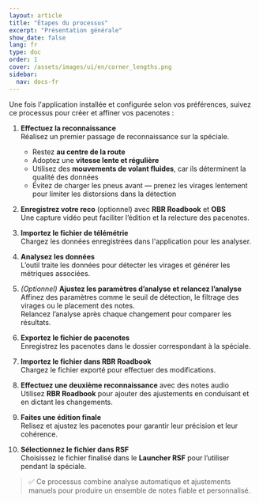 ```yaml
---
layout: article
title: "Étapes du processus"
excerpt: "Présentation générale"
show_date: false
lang: fr
type: doc
order: 1
cover: /assets/images/ui/en/corner_lengths.png
sidebar:
  nav: docs-fr
---
```


Une fois l'application installée et configurée selon vos préférences, suivez ce processus pour créer et affiner vos pacenotes :

1. **Effectuez la reconnaissance**  
   Réalisez un premier passage de reconnaissance sur la spéciale.  
   - Restez **au centre de la route**  
   - Adoptez une **vitesse lente et régulière**  
   - Utilisez des **mouvements de volant fluides**, car ils déterminent la qualité des données  
   - Évitez de charger les pneus avant — prenez les virages lentement pour limiter les distorsions dans la détection

2. **Enregistrez votre reco** (optionnel) avec **RBR Roadbook** et **OBS**  
   Une capture vidéo peut faciliter l’édition et la relecture des pacenotes.

3. **Importez le fichier de télémétrie**  
   Chargez les données enregistrées dans l'application pour les analyser.

4. **Analysez les données**  
   L’outil traite les données pour détecter les virages et générer les métriques associées.

5. *(Optionnel)* **Ajustez les paramètres d’analyse et relancez l’analyse**  
   Affinez des paramètres comme le seuil de détection, le filtrage des virages ou le placement des notes.  
   Relancez l’analyse après chaque changement pour comparer les résultats.

6. **Exportez le fichier de pacenotes**  
   Enregistrez les pacenotes dans le dossier correspondant à la spéciale.

7. **Importez le fichier dans RBR Roadbook**  
   Chargez le fichier exporté pour effectuer des modifications.

8. **Effectuez une deuxième reconnaissance** avec des notes audio  
   Utilisez **RBR Roadbook** pour ajouter des ajustements en conduisant et en dictant les changements.

9. **Faites une édition finale**  
   Relisez et ajustez les pacenotes pour garantir leur précision et leur cohérence.

10. **Sélectionnez le fichier dans RSF**  
    Choisissez le fichier finalisé dans le **Launcher RSF** pour l’utiliser pendant la spéciale.

> ✅ Ce processus combine analyse automatique et ajustements manuels pour produire un ensemble de notes fiable et personnalisé.
